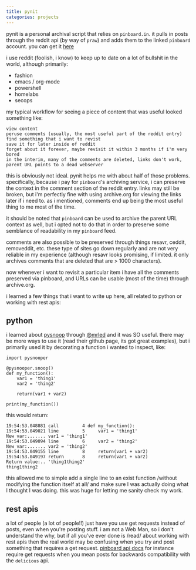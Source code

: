 ```yaml
---
title: pynit
categories: projects
---
```


pynit is a personal archival script that relies on `pinboard.in`. it pulls in posts through the reddit api (by way of `praw`) and adds them to the linked `pinboard` account. you can get it [here](https://github.com/jowj/pynit "pynit")

i use reddit (foolish, i know) to keep up to date on a lot of bullshit in the world, although primarily:

- fashion
- emacs / org-mode
- powershell
- homelabs
- secops

my typical workflow for seeing a piece of content that was useful looked something like:

```
view content
peruse comments (usually, the most useful part of the reddit entry)
find something that i want to revist
save it for later inside of reddit
forget about it forever, maybe revisit it within 3 months if i'm very bored
in the interim, many of the comments are deleted, links don't work, parent URL points to a dead webserver
```

this is obviously not ideal. pynit helps me with about half of those problems. specifically, because i pay for `pinboard`'s archiving service, i can preserve the context in the comment section of the reddit entry. links may still be broken, but i'm perfectly fine with using archive.org for viewing the links later if i need to. as i mentioned, comments end up being the most useful thing to me most of the time.

it should be noted that `pinboard` can be used to archive the parent URL context as well, but i opted not to do that in order to preserve some semblance of readability in my `pinboard` feed.

comments are also possible to be preserved through things resavr, ceddit, removeddit, etc. these type of sites go down regularly and are not very reliable in my experience (although resavr looks promising, if limited. it only archives comments that are deleted that are > 1000 characters). 

now whenever i want to revisit a particular item i have all the comments preserved via pinboard, and URLs can be usable (most of the time) through archive.org.

i learned a few things that i want to write up here, all related to python or working with rest apis:

## python

i learned about [pysnoop](https://github.com/cool-RR/PySnooper) through [@mrled](https://github.com/mrled/) and it was SO useful. there may be more ways to use it (read their github page, its got great examples), but i primarily used it by decorating a function i wanted to inspect, like:

```
import pysnooper

@pysnooper.snoop()
def my_function():
    var1 = 'thing1'
    var2 = 'thing2'

    return(var1 + var2)

print(my_function())

```

this would return:

```
19:54:53.048881 call         4 def my_function():
19:54:53.049021 line         5     var1 = 'thing1'
New var:....... var1 = 'thing1'
19:54:53.049094 line         6     var2 = 'thing2'
New var:....... var2 = 'thing2'
19:54:53.049155 line         8     return(var1 + var2)
19:54:53.049197 return       8     return(var1 + var2)
Return value:.. 'thing1thing2'
thing1thing2

```

this allowed me to simple add a single line to an exist function /without modifying the function itself at all/ and make sure I was actually doing what I thought I was doing. this was huge for letting me sanity check my work.

## rest apis 
a lot of people (a lot of people!!) just have you use get requests instead of posts, even when you're posting stuff. i am not a Web Man, so i don't understand the why, but if all you've ever done is /read/ about working with rest apis then the real world may be confusing when you try and post something that requires a get request. [pinboard api docs](https://pinboard.in/api) for instance require get requests when you mean posts for backwards compatibility with the `delicious` api.
